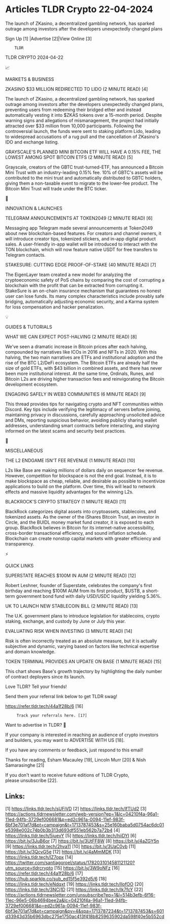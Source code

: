 # Articles TLDR Crypto 22-04-2024

The launch of ZKasino, a decentralized gambling network, has sparked
outrage among investors after the developers unexpectedly changed
plans  

 Sign Up [1] |Advertise [2]|View Online [3] 

		TLDR 

TLDR CRYPTO 2024-04-22

📈 

MARKETS & BUSINESS

 ZKASINO $33 MILLION REDIRECTED TO LIDO (2 MINUTE READ) [4] 

 The launch of ZKasino, a decentralized gambling network, has sparked
outrage among investors after the developers unexpectedly changed
plans, preventing users from redeeming their bridged ether and instead
automatically vesting it into $ZKAS tokens over a 15-month period.
Despite warning signs and allegations of mismanagement, the project
had initially attracted over $33 million from 10,000 participants.
Following the controversial launch, the funds were sent to staking
platform Lido, leading to widespread accusations of a rug pull and the
cancellation of ZKasino's IDO and exchange listing. 

 GRAYSCALE'S PLANNED MINI BITCOIN ETF WILL HAVE A 0.15% FEE, THE
LOWEST AMONG SPOT BITCOIN ETFS (2 MINUTE READ) [5] 

 Grayscale, creators of the GBTC trust-turned-ETF, has announced a
Bitcoin Mini Trust with an industry-leading 0.15% fee. 10% of GBTC's
assets will be contributed to the mini trust and automatically
distributed to GBTC holders, giving them a non-taxable event to
migrate to the lower-fee product. The Bitcoin Mini Trust will trade
under the BTC ticker. 

🚀 

INNOVATION & LAUNCHES

 TELEGRAM ANNOUNCEMENTS AT TOKEN2049 (2 MINUTE READ) [6] 

 Messaging app Telegram made several announcements at Token2049 about
new blockchain-based features. For creators and channel owners, it
will introduce creator tips, tokenized stickers, and in-app digital
product sales. A user-friendly in-app wallet will be introduced to
interact with the TON blockchain, which will now feature native USDT
for free transfers to Telegram contacts. 

 STAKESURE: CUTTING EDGE PROOF-OF-STAKE (40 MINUTE READ) [7] 

 The EigenLayer team created a new model for analyzing the
cryptoeconomic safety of PoS chains by comparing the cost of
corrupting a blockchain with the profit that can be extracted from
corrupting it. StakeSure is an on-chain insurance mechanism that
guarantees no honest user can lose funds. Its many complex
characteristics include provably safe bridging, automatically
adjusting economic security, and a Karma system for loss compensation
and hacker penalization. 

💡 

GUIDES & TUTORIALS

 WHAT WE CAN EXPECT POST-HALVING (2 MINUTE READ) [8] 

 We've seen a dramatic increase in Bitcoin prices after each halving,
compounded by narratives like ICOs in 2016 and NFTs in 2020. With this
halving, the two main narratives are ETFs and institutional adoption
and the rise of the BTC L2/DeFi ecosystem. The Bitcoin ETFs are
already half the size of gold ETFs, with $43 billion in combined
assets, and there has never been more institutional interest. At the
same time, Ordinals, Runes, and Bitcoin L2s are driving higher
transaction fees and reinvigorating the Bitcoin development ecosystem.


 ENGAGING SAFELY IN WEB3 COMMUNITIES (6 MINUTE READ) [9] 

 This thread provides tips for navigating crypto and NFT communities
within Discord. Key tips include verifying the legitimacy of servers
before joining, maintaining privacy in discussions, carefully
approaching unsolicited advice and DMs, reporting suspicious behavior,
avoiding publicly sharing wallet addresses, understanding smart
contracts before interacting, and staying informed on the latest scams
and security best practices. 

🦄 

MISCELLANEOUS

 THE L2 ENDGAME ISN'T FEE REVENUE (1 MINUTE READ) [10] 

 L2s like Base are making millions of dollars daily on sequencer fee
revenue. However, competition for blockspace is not the end goal.
Instead, it is to make blockspace as cheap, reliable, and desirable as
possible to incentivize applications to build on the platform. Over
time, this will lead to network effects and massive liquidity
advantages for the winning L2s. 

 BLACKROCK'S CRYPTO STRATEGY (1 MINUTE READ) [11] 

 BlackRock categorizes digital assets into cryptoassets, stablecoins,
and tokenized assets. As the owner of the iShares Bitcoin Trust, an
investor in Circle, and the BUIDL money market fund creator, it is
exposed to each group. BlackRock believes in Bitcoin for its
internet-native accessibility, cross-border transactional efficiency,
and sound inflation schedule. Blockchain can create nonstop capital
markets with greater efficiency and transparency. 

⚡ 

QUICK LINKS

 SUPERSTATE REACHES $100M IN AUM (2 MINUTE READ) [12] 

 Robert Leshner, founder of Superstate, celebrates the company's first
birthday and reaching $100M AUM from its first product, $USTB, a
short-term government bond fund with daily USD/USDC liquidity yielding
5.36%. 

 UK TO LAUNCH NEW STABLECOIN BILL (2 MINUTE READ) [13] 

 The U.K. government plans to introduce legislation for stablecoins,
crypto staking, exchange, and custody by June or July this year. 

 EVALUATING RISK WHEN INVESTING (3 MINUTE READ) [14] 

 Risk is often incorrectly treated as an absolute measure, but it is
actually subjective and dynamic, varying based on factors like
technical expertise and domain knowledge. 

 TOKEN TERMINAL PROVIDES AN UPDATE ON BASE (1 MINUTE READ) [15] 

 This chart shows Base's growth trajectory by highlighting the daily
number of contract deployers since its launch. 

Love TLDR? Tell your friends!

 Send them your referral link below to get TLDR swag! 

 https://refer.tldr.tech/44a1f28b/6 [16] 

		 Track your referrals here. [17] 

Want to advertise in TLDR? 📰

 If your company is interested in reaching an audience of crypto
investors and builders, you may want to ADVERTISE WITH US [18]. 

 If you have any comments or feedback, just respond to this email! 

Thanks for reading, 
Esham Macauley [19], Lincoln Murr [20] & Nish Samarasinghe [21] 

If you don't want to receive future editions of TLDR Crypto,
please unsubscribe [22]. 

 

Links:
------
[1] https://links.tldr.tech/sUFiVD
[2] https://links.tldr.tech/lfTUd2
[3] https://actions.tldrnewsletter.com/web-version?ep=1&lc=04210f4a-96a1-11ed-94fb-3729ef006681&p=ed2c961a-0094-11ef-983f-6bf3e701af7d&pt=campaign&t=1713787453&s=25e160baba5d0754ac6dc01e5398e002c74b0b3b313d693df551eb562b7a72b4
[4] https://links.tldr.tech/5juevY
[5] https://links.tldr.tech/hiiDYI
[6] https://bit.ly/3JuB6or
[7] https://bit.ly/3UtFF8W
[8] https://bit.ly/4aZGY5n
[9] https://links.tldr.tech/2hva11
[10] https://bit.ly/3UaC0vb
[11] https://bit.ly/3QcvG5e
[12] https://bit.ly/4aMmMDK
[13] https://links.tldr.tech/lZ7opx
[14] https://twitter.com/santiagoroel/status/1782031014581121120?utm_source=tldrcrypto
[15] https://bit.ly/3W9oNFz
[16] https://refer.tldr.tech/44a1f28b/6
[17] https://hub.sparklp.co/sub_ed15f5e392d5/6
[18] https://links.tldr.tech/eNdqxt
[19] https://links.tldr.tech/llofOO
[20] https://links.tldr.tech/3NCj1D
[21] https://links.tldr.tech/Ik7fcY
[22] https://actions.tldrnewsletter.com/unsubscribe?ep=1&l=514b3efb-6f16-11ec-96e5-06b4694bee2a&lc=04210f4a-96a1-11ed-94fb-3729ef006681&p=ed2c961a-0094-11ef-983f-6bf3e701af7d&pt=campaign&pv=4&spa=1713787234&t=1713787453&s=601d33943d35b6963dbc275e1750ac413f418b8259635902da598f40e5b552cd